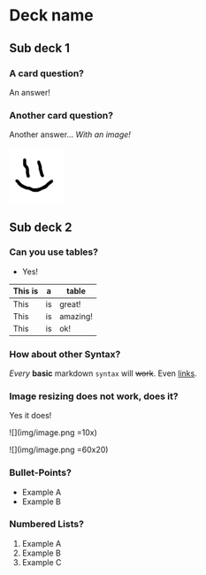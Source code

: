 # Deck name

## Sub deck 1

### A card question?

An answer!

### Another card question?

Another answer... _With an image!_

![](img/image.png)

## Sub deck 2

### Can you use tables?

- Yes!

| This is | a  | table    |
|---------|----|----------|
| This    | is | great!   |
| This    | is | amazing! |
| This    | is | ok!      |

### How about other Syntax?

_Every_ **basic** markdown `syntax` will ~~work~~. Even [links](https://github.com/nx10/md2anki).

### Image resizing does not work, does it?

Yes it does!

![](img/image.png =10x)

![](img/image.png =60x20)

### Bullet-Points?
- Example A
- Example B

### Numbered Lists?
1. Example A
2. Example B
3. Example C
